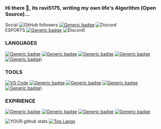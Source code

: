 ### Hi there 👋, its ravi5175, writing my own life's Algorithm (Open Source)...
 Social
![GitHub followers](https://img.shields.io/github/followers/ravi5175?label=FOLLOWERS&logo=GitHub)
[![Generic badge](https://img.shields.io/badge/DISCORD-Ravi%236797-navy?logo=Discord)](https://shields.io/)
![Discord](https://img.shields.io/discord/710221986844115096?color=YELLOW&label=FRESHLYBUILT%20SERVER)\
 ESPORTS
[![Generic badge](https://img.shields.io/badge/CSGO-BOT%20S1MPLE-red?logo=counter%20strike)](https://shields.io/)
![Discord](https://img.shields.io/discord/412897292543328275?color=YELLOW&label=NK%20GAMING%20SERVER)\
### LANGUAGES
[![Generic badge](https://img.shields.io/badge/PYTHON-main-YELLOW.svg?logo=python&logoColor=white)](https://shields.io/)
[![Generic badge](https://img.shields.io/badge/C++-sec-blue.svg?logo=c++)](https://shields.io/)
[![Generic badge](https://img.shields.io/badge/JAVA-sec-orange.svg?logo=java&logoColor=white)](https://shields.io/)
[![Generic badge](https://img.shields.io/badge/HTML-sec-purple.svg?logo=html5)](https://shields.io/)
[![Generic badge](https://img.shields.io/badge/CSS-sec-pink.svg?logo=css3)](https://shields.io/)\
### TOOLS
[![VS Code](https://img.shields.io/badge/VS%20CODE-badge-PURPLE.svg?logo=visual-studio-code)](https://shields.io/)
[![Generic badge](https://img.shields.io/badge/UNITY-badge-AQUA?logo=unity)](https://shields.io/)
[![Generic badge](https://img.shields.io/badge/ANACONDA-badge-GREEN?logo=anaconda)](https://shields.io/)
[![Generic badge](https://img.shields.io/badge/BLENDER-badge-ORANGE?logo=BLENDER)](https://shields.io/)
[![Generic badge](https://img.shields.io/badge/ANDROID%20STUDIO-badge-green?logo=Android%20Studio)](https://shields.io/)\
### EXPIRIENCE
[![Generic badge](https://img.shields.io/badge/FLASK-badge-BLUE.svg?logo=Flask)](https://shields.io/)
[![Generic badge](https://img.shields.io/badge/XAMPP-badge-ORANGE.svg?logo=XAMPP)](https://shields.io/)
[![Generic badge](https://img.shields.io/badge/ANDROID-badge-GREEN.svg?logo=android)](https://shields.io/)
[![Generic badge](https://img.shields.io/badge/MY%20SQL-badge-BROWN.svg?logo=MySql&logoColor=white)](https://shields.io/)


![YOUR github stats](https://github-readme-stats.vercel.app/api?username=ravi5175&count_private=true&show_icons=true)
[![Top Langs](https://github-readme-stats.vercel.app/api/top-langs/?username=ravi5175&hide=jupyter%20notebook&layout=compact)](https://github.com/ravi5175/github-readme-stats)

